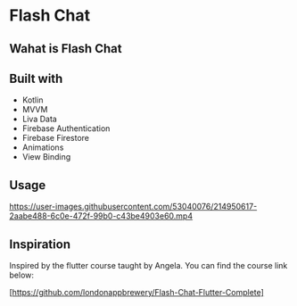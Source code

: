 # Flash Chat

## Wahat is Flash Chat






## Built with

- Kotlin
- MVVM
- Liva Data
- Firebase Authentication
- Firebase Firestore
- Animations
- View Binding



## Usage



https://user-images.githubusercontent.com/53040076/214950617-2aabe488-6c0e-472f-99b0-c43be4903e60.mp4






## Inspiration

Inspired by the flutter course taught by Angela.
You can find the course link below:

[https://github.com/londonappbrewery/Flash-Chat-Flutter-Complete]



